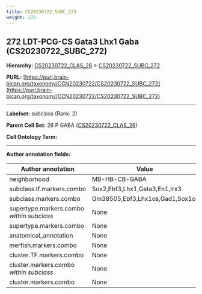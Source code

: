 ```yaml
---
title: CS20230722_SUBC_272
weight: 272
---
```

## 272 LDT-PCG-CS Gata3 Lhx1 Gaba (CS20230722_SUBC_272)
<b>Hierarchy: </b>
[CS20230722_CLAS_26](../CS20230722_CLAS_26) >
[CS20230722_SUBC_272](../CS20230722_SUBC_272)

**PURL:** [https://purl.brain-bican.org/taxonomy/CCN20230722/CS20230722_SUBC_272](https://purl.brain-bican.org/taxonomy/CCN20230722/CS20230722_SUBC_272)

---


**Labelset:** subclass (Rank: 2)

**Parent Cell Set:** 26 P GABA ([CS20230722_CLAS_26](../CS20230722_CLAS_26))



**Cell Ontology Term:** 

[MARKER GENES.]: #


---

[TRANSFERRED ANNOTATIONS.]: #


[AUTHOR ANNOTATION FIELDS.]: #


**Author annotation fields:**

| Author annotation | Value |
|-------------------|-------|
|neighborhood|MB-HB-CB-GABA|
|subclass.tf.markers.combo|Sox2,Ebf3,Lhx1,Gata3,En1,Irx3|
|subclass.markers.combo|Gm38505,Ebf3,Lhx1os,Gad1,Sox1ot|
|supertype.markers.combo _within subclass_|None|
|supertype.markers.combo|None|
|anatomical_annotation|None|
|merfish.markers.combo|None|
|cluster.TF.markers.combo|None|
|cluster.markers.combo _within subclass_|None|
|cluster.markers.combo|None|
